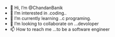 - 👋 Hi, I’m @ChandanBanik
- 👀 I’m interested in .coding..
- 🌱 I’m currently learning ..c programing.
- 💞️ I’m looking to collaborate on ...devoloper
- 📫 How to reach me ...to be a software engineer

<!---
ChandanBanik/ChandanBanik is a ✨ special ✨ repository because its `README.md` (this file) appears on your GitHub profile.
You can click the Preview link to take a look at your changes.
--->
